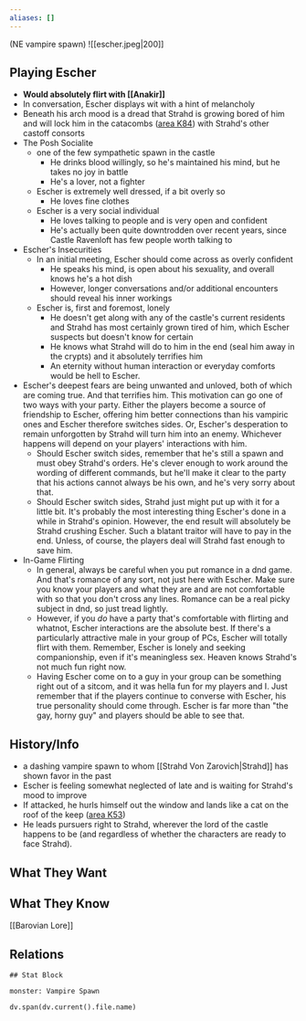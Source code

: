 ```yaml
---
aliases: []
---
```

(NE vampire spawn)
![[escher.jpeg|200]]
## Playing Escher
- **Would absolutely flirt with [[Anakir]]**
- In conversation, Escher displays wit with a hint of melancholy
- Beneath his arch mood is a dread that Strahd is growing bored of him and will lock him in the catacombs ([area K84](https://longo.com.br/5e/adventure.html#CoS,4,k84.%20catacombs)) with Strahd's other castoff consorts
- The Posh Socialite
    - one of the few sympathetic spawn in the castle
	    - He drinks blood willingly, so he's maintained his mind, but he takes no joy in battle
	    - He's a lover, not a fighter
    - Escher is extremely well dressed, if a bit overly so
	    - He loves fine clothes
    - Escher is a very social individual
	    - He loves talking to people and is very open and confident
	    - He's actually been quite downtrodden over recent years, since Castle Ravenloft has few people worth talking to
- Escher's Insecurities
    - In an initial meeting, Escher should come across as overly confident
	    - He speaks his mind, is open about his sexuality, and overall knows he's a hot dish
	    - However, longer conversations and/or additional encounters should reveal his inner workings
    - Escher is, first and foremost, lonely
	    - He doesn't get along with any of the castle's current residents and Strahd has most certainly grown tired of him, which Escher suspects but doesn't know for certain
	    - He knows what Strahd will do to him in the end (seal him away in the crypts) and it absolutely terrifies him
	    - An eternity without human interaction or everyday comforts would be hell to Escher.
- Escher's deepest fears are being unwanted and unloved, both of which are coming true. And that terrifies him. This motivation can go one of two ways with your party. Either the players become a source of friendship to Escher, offering him better connections than his vampiric ones and Escher therefore switches sides. Or, Escher's desperation to remain unforgotten by Strahd will turn him into an enemy. Whichever happens will depend on your players' interactions with him.
    - Should Escher switch sides, remember that he's still a spawn and must obey Strahd's orders. He's clever enough to work around the wording of different commands, but he'll make it clear to the party that his actions cannot always be his own, and he's very sorry about that.
    - Should Escher switch sides, Strahd just might put up with it for a little bit. It's probably the most interesting thing Escher's done in a while in Strahd's opinion. However, the end result will absolutely be Strahd crushing Escher. Such a blatant traitor will have to pay in the end. Unless, of course, the players deal will Strahd fast enough to save him.
- In-Game Flirting
    - In general, always be careful when you put romance in a dnd game. And that's romance of any sort, not just here with Escher. Make sure you know your players and what they are and are not comfortable with so that you don't cross any lines. Romance can be a real picky subject in dnd, so just tread lightly.
    - However, if you _do_ have a party that's comfortable with flirting and whatnot, Escher interactions are the absolute best. If there's a particularly attractive male in your group of PCs, Escher will totally flirt with them. Remember, Escher is lonely and seeking companionship, even if it's meaningless sex. Heaven knows Strahd's not much fun right now.
    - Having Escher come on to a guy in your group can be something right out of a sitcom, and it was hella fun for my players and I. Just remember that if the players continue to converse with Escher, his true personality should come through. Escher is far more than "the gay, horny guy" and players should be able to see that.

## History/Info
- a dashing vampire spawn to whom [[Strahd Von Zarovich|Strahd]] has shown favor in the past
- Escher is feeling somewhat neglected of late and is waiting for Strahd's mood to improve
- If attacked, he hurls himself out the window and lands like a cat on the roof of the keep ([area K53](https://longo.com.br/5e/adventure.html#CoS,4,k53.%20rooftop))
- He leads pursuers right to Strahd, wherever the lord of the castle happens to be (and regardless of whether the characters are ready to face Strahd).

## What They Want

## What They Know
[[Barovian Lore]]

## Relations

	## Stat Block

```statblock
monster: Vampire Spawn
```

```dataviewjs
dv.span(dv.current().file.name)
```
